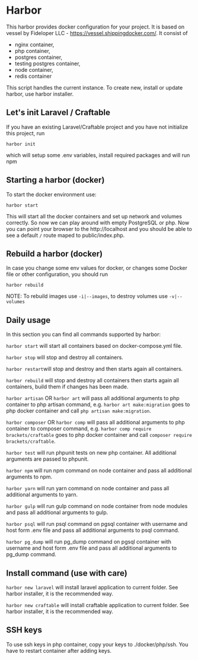 # Harbor #

This harbor provides docker configuration for your project. It is based on vessel by Fideloper LLC - https://vessel.shippingdocker.com/. It consist of
 
* nginx container, 
* php container, 
* postgres container, 
* testing postgres container,
* node container,
* redis container

This script handles the current instance. To create new, install or update harbor, use harbor installer.

## Let's init Laravel / Craftable ##

If you have an existing Laravel/Craftable project and you have not initialize this project, run 

`harbor init`

which will setup some .env variables, install required packages and will run npm

## Starting a harbor (docker) ##

To start the docker environment use:

`harbor start`

This will start all the docker containers and set up network and volumes correctly. So now we can play around with empty PostgreSQL or php. Now you can point your browser to the http://localhost and you should be able to see a default `/` route maped to public/index.php.

## Rebuild a harbor (docker) ##

In case you change some env values for docker, or changes some Docker file or other configuration, you should run

`harbor rebuild`

NOTE: To rebuild images use `-i|--images`, to destroy volumes use `-v|--volumes` 

## Daily usage ##

In this section you can find all commands supported by harbor:

`harbor start` will start all containers based on docker-compose.yml file.

`harbor stop` will stop and destroy all containers.

`harbor restart`will stop and destroy and then starts again all containers.

`harbor rebuild` will stop and destroy all containers then starts again all containers, build them if changes has been made.

`harbor artisan` OR `harbor art` will pass all additional arguments to php container to php artisan command, e.g. `harbor art make:migration` goes to php docker container and call `php artisan make:migration`.

`harbor composer` OR `harbor comp` will pass all additional arguments to php container to composer command, e.g. `harbor comp require brackets/craftable` goes to php docker container and call `composer require brackets/craftable`.

`harbor test` will run phpunit tests on new php container. All additional arguments are passed to phpunit.

`harbor npm` will run npm command on node container and pass all additional arguments to npm.

`harbor yarn` will run yarn command on node container and pass all additional arguments to yarn.

`harbor gulp` will run gulp command on node container from node modules and pass all additional arguments to gulp.

`harbor psql` will run psql command on pgsql container with username and host form .env file and pass all additional arguments to psql command.

`harbor pg_dump` will run pg_dump command on pgsql container with username and host form .env file and pass all additional arguments to pg_dump command.

## Install command (use with care) ##

`harbor new laravel` will install laravel application to current folder. See harbor installer, it is the recommended way.

`harbor new craftable` will install craftable application to current folder. See harbor installer, it is the recommended way.

## SSH keys ##

To use ssh keys in php container, copy your keys to ./docker/php/ssh. You have to restart container after adding keys.